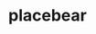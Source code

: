 ---
title: placebear
position_number: 1.3
type: get
description: To get a random placeholder picture of a bear
parameters:
  - name: width
    content: 200
  - name: height
    content: 300
content_markdown: |-
    The response will be in a image of jpeg format.
left_code_blocks:
  - code_block: |-
      $ Invoke-RestMethod -Uri 'https://placebear.com/(width)/(height).jpg'
    title: Powershell
    language: bash
right_code_blocks:
---